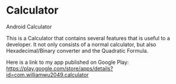 # Calculator
Android Calculator

This is a Calculator that contains several features that is useful to a developer.
It not only consists of a normal calculator, but also Hexadecimal/Binary converter and the Quadratic Formula.

Here is a link to my app published on Google Play:
https://play.google.com/store/apps/details?id=com.williamwu2049.calculator

